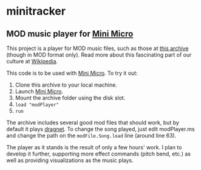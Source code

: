 # minitracker
## MOD music player for [Mini Micro](https://miniscript.org/MiniMicro)

This project is a player for MOD music files, such as those at [this archive](https://modarchive.org/) (though in MOD format only).  Read more about this fascinating part of our culture at [Wikipedia](https://en.wikipedia.org/wiki/Module_file).

This code is to be used with [Mini Micro](https://miniscript.org/MiniMicro).  To try it out:

1. Clone this archive to your local machine.
2. Launch [Mini Micro](https://miniscript.org/MiniMicro).
3. Mount the archive folder using the disk slot.
4. `load "modPlayer"`
5. `run`

The archive includes several good mod files that should work, but by default it plays [dragnet](https://modarchive.org/module.php?40294).  To change the song played, just edit modPlayer.ms and change the path on the `modFile.Song.load` line (around line 63).

The player as it stands is the result of only a few hours' work.  I plan to develop it further, supporting more effect commands (pitch bend, etc.) as well as providing visualizations as the music plays.
